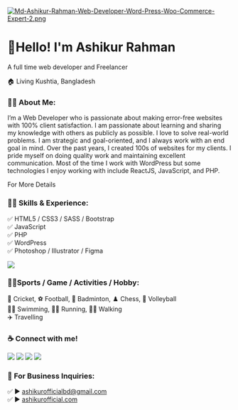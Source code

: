 [![Md-Ashikur-Rahman-Web-Developer-Word-Press-Woo-Commerce-Expert-2.png](https://i.postimg.cc/wj17nLkz/Md-Ashikur-Rahman-Web-Developer-Word-Press-Woo-Commerce-Expert-2.png)](https://postimg.cc/bZjytGMV)
# 👋Hello! I'm Ashikur Rahman
<p>A full time web developer and Freelancer</p><p>🏠 Living Kushtia, Bangladesh </p>

### 👨‍🏫 About Me:
<p>I’m a Web Developer who is passionate about making error-free websites with 100% client satisfaction. I am passionate about learning and sharing my knowledge with others as publicly as possible. I love to solve real-world problems. I am strategic and goal-oriented, and I always work with an end goal in mind. Over the past years, I created 100s of websites for my clients. I pride myself on doing quality work and maintaining excellent communication. Most of the time I work with WordPress but some technologies I enjoy working with include ReactJS, JavaScript, and PHP.</p>

<a herf="https://ashikurofficial.com/"> For More Details </a>


### 👨‍💻 Skills & Experience:
✅ HTML5 / CSS3 / SASS / Bootstrap  
✅ JavaScript   
✅ PHP  
✅ WordPress   
✅ Photoshop / Illustrator / Figma

<img src="./img/skills.svg">


### 🙍‍♂️Sports / Game / Activities / Hobby:
🏏 Cricket, ⚽ Football, 🏸 Badminton, ♟️ Chess, 🏐 Volleyball  
🏊‍♂️ Swimming, 🏃‍♂️ Running, 🚶‍♂️ Walking  
✈️ Travelling



### ☕ Connect with me!
<a href="https://www.facebook.com/ashikurofficialbd"><img src="./img/Facebook.svg"></a>
<a href="https://www.instagram.com/ashikurofficialbd/"><img src="./img/instagram.svg"></a>
<a href="https://www.linkedin.com/in/ashikurofficial/"><img src="./img/linkdIn.svg"></a>
<a href="https://github.com/devashikurbd"><img src="./img/git.svg"></a>

### 📧 For Business Inquiries:
✅ ► ashikurofficialbd@gmail.com   
✅ ► [ashikurofficial.com](https://ashikurofficial.com/)





